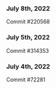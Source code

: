 ### July 8th, 2022

Commit #220568

### July 5th, 2022

Commit #314353


### July 4th, 2022

Commit #72281
